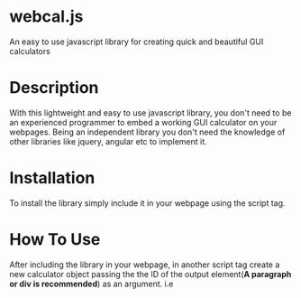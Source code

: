 # webcal.js
An easy to use javascript library for creating quick and beautiful GUI calculators
# Description
With this lightweight and easy to use javascript library, you don't need to be an experienced programmer to embed a working GUI calculator on your webpages.
Being an independent library you don't need the knowledge of other libraries like jquery, angular etc to implement it.
# Installation
To install the library simply include it in your webpage using the script tag.
**<script src="library url"></script>**
# How To Use
After including the library in your webpage, in another script tag create a new calculator object passing the the ID of the output element(**A paragraph or div is recommended**) as an argument. i.e

__<script>var Calc = new Calculator(output ID);<script>__

Then map the calculator object's methods to html elements. i.e

__\<button onclick="Calc.inputDigit('9')">9\</button>__

__\<button onclick="Calc.inputOperator('+')">+\</button>__

Check out the examples to see working demonstrations.

## Calculator controls
Below are the calculator object's methods.

- **Calculator.inputDigit(digit);**

   This method is used for inputting digit characters into the calculator.
   digit = ('0','1','2','3','4','5','6','7','8','9','.')
   **Note:** Digits must be inputted as single character strings.
- **Calculator.inputOperator(operator);**

   This method is used for inputting operator characters into the calculator.
   standard operators = ('/','*','+','-','(',')')
   **Note:** Operators must be inputted as single character strings.
- **Calculator.del();**

  This method is used for deleting the last character entered into the calculator.
- **Calculator.clearScreen();**

  This method is used to clear all characters on the screen.
- **Calculator.evaluate();**
  
  This method evaluates the input and returns the output as either an error message or an answer.
  
